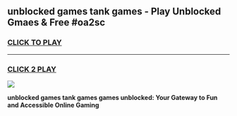 
## unblocked games tank games - Play Unblocked Gmaes & Free #oa2sc
<h3>
<a href="https://news.freeplayer.one?title=unblocked_games_tank_games&ref=03M">CLICK TO PLAY</a></h3>
<hr>

<h3>
<a href="https://news.freeplayer.one?title=unblocked_games_tank_games&ref=03M">CLICK 2 PLAY</a>
  
</h3>

<a href="https://news.freeplayer.one?title=unblocked_games_tank_games&ref=03M"><img src="https://clearcache.store/games.png"></a>


**unblocked games tank games games unblocked: Your Gateway to Fun and Accessible Online Gaming**
